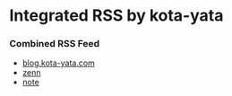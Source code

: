 # Integrated RSS by kota-yata
### Combined RSS Feed
- [blog.kota-yata.com](https://blog.kota-yata.com/rss.xml)
- [zenn](https://zenn.dev/kota_yata/feed)
- [note](https://note.com/kotay/rss)
